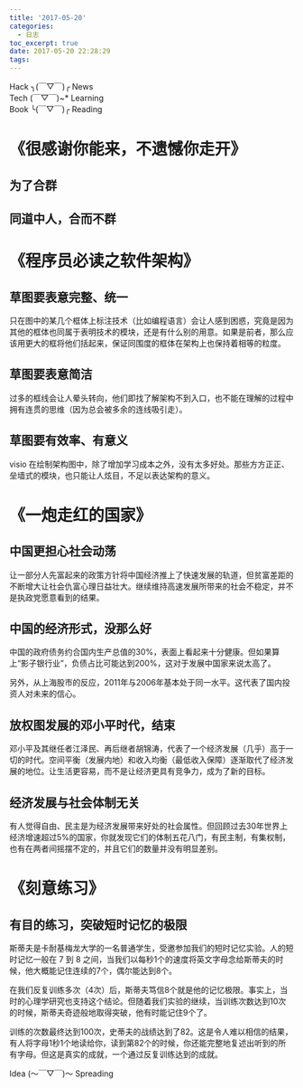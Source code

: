 ```yaml
---
title: '2017-05-20'
categories:
  - 日志
toc_excerpt: true
date: 2017-05-20 22:28:29
tags:
---
```


<div class="hr-sect">Hack ╮(￣▽￣)╭ News</div>



<div class="hr-sect">Tech (￣▽￣)~* Learning</div>



<div class="hr-sect">Book ╰(￣▽￣)╭ Reading</div>

# 《很感谢你能来，不遗憾你走开》
## 为了合群
## 同道中人，合而不群

# 《程序员必读之软件架构》
## 草图要表意完整、统一
只在图中的某几个框体上标注技术（比如编程语言）会让人感到困惑，究竟是因为其他的框体也同属于表明技术的模块，还是有什么别的用意。如果是前者，那么应该用更大的框将他们括起来，保证同围度的框体在架构上也保持着相等的粒度。
## 草图要表意简洁
过多的框线会让人晕头转向，他们即找了解架构不到入口，也不能在理解的过程中拥有连贯的思维（因为总会被多余的连线吸引走）。
## 草图要有效率、有意义
visio 在绘制架构图中，除了增加学习成本之外，没有太多好处。那些方方正正、垒墙式的模块，也只能让人炫目，不足以表达架构的意义。

# 《一炮走红的国家》
## 中国更担心社会动荡
让一部分人先富起来的政策方针将中国经济推上了快速发展的轨道，但贫富差距的不断增大让社会仇富心理日益壮大。继续维持高速发展所带来的社会不稳定，并不是执政党愿意看到的结果。
## 中国的经济形式，没那么好
中国的政府债务约合国内生产总值的30%，表面上看起来十分健康。但如果算上“影子银行业”，负债占比可能达到200%，这对于发展中国家来说太高了。

另外，从上海股市的反应，2011年与2006年基本处于同一水平。这代表了国内投资人对未来的信心。
## 放权图发展的邓小平时代，结束
邓小平及其继任者江泽民、再后继者胡锦涛，代表了一个经济发展（几乎）高于一切的时代。空间平衡（发展内地）和收入均衡（最低收入保障）逐渐取代了经济发展的地位。让生活更容易，而不是让经济更具有竞争力，成为了新的目标。
## 经济发展与社会体制无关
有人觉得自由、民主是为经济发展带来好处的社会属性。但回顾过去30年世界上经济增速超过5%的国家，你就发现它们的体制五花八门，有民主制，有集权制，也有在两者间摇摆不定的，并且它们的数量并没有明显差别。

# 《刻意练习》
## 有目的练习，突破短时记忆的极限
斯蒂夫是卡耐基梅龙大学的一名普通学生，受邀参加我们的短时记忆实验。人的短时记忆一般在 7 到 8 之间，当我们以每秒1个的速度将英文字母念给斯蒂夫的时候，他大概能记住连续的7个，偶尔能达到8个。

在我们反复训练多次（4次）后，斯蒂夫笃信8个就是他的记忆极限。事实上，当时的心理学研究也支持这个结论。但随着我们实验的继续，当训练次数达到10次的时候，斯蒂夫奇迹般地取得突破，他有时能记住9个了。

训练的次数最终达到100次，史蒂夫的战绩达到了82。这是令人难以相信的结果，有人将字母1秒1个地读给你，读到第82个的时候，你还能完整地复述出听到的所有字母。但这是真实的成就，一个通过反复训练达到的成就。


<div class="hr-sect">Idea (～￣▽￣)～ Spreading</div>
